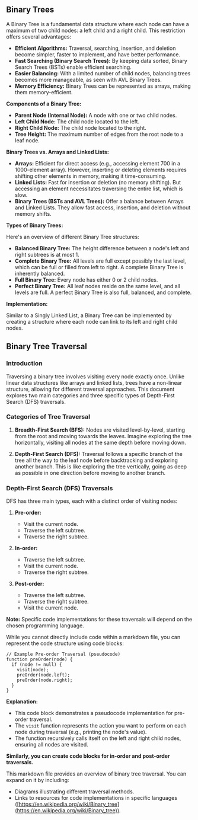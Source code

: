 ## Binary Trees

A Binary Tree is a fundamental data structure where each node can have a maximum of two child nodes: a left child and a right child. This restriction offers several advantages:

* **Efficient Algorithms:** Traversal, searching, insertion, and deletion become simpler, faster to implement, and have better performance.
* **Fast Searching (Binary Search Trees):** By keeping data sorted, Binary Search Trees (BSTs) enable efficient searching.
* **Easier Balancing:** With a limited number of child nodes, balancing trees becomes more manageable, as seen with AVL Binary Trees.
* **Memory Efficiency:** Binary Trees can be represented as arrays, making them memory-efficient.

**Components of a Binary Tree:**

* **Parent Node (Internal Node):** A node with one or two child nodes.
* **Left Child Node:** The child node located to the left.
* **Right Child Node:** The child node located to the right.
* **Tree Height:** The maximum number of edges from the root node to a leaf node.

**Binary Trees vs. Arrays and Linked Lists:**

* **Arrays:** Efficient for direct access (e.g., accessing element 700 in a 1000-element array). However, inserting or deleting elements requires shifting other elements in memory, making it time-consuming.
* **Linked Lists:** Fast for insertion or deletion (no memory shifting). But accessing an element necessitates traversing the entire list, which is slow.
* **Binary Trees (BSTs and AVL Trees):** Offer a balance between Arrays and Linked Lists. They allow fast access, insertion, and deletion without memory shifts.

**Types of Binary Trees:**

Here's an overview of different Binary Tree structures:

* **Balanced Binary Tree:** The height difference between a node's left and right subtrees is at most 1.
* **Complete Binary Tree:** All levels are full except possibly the last level, which can be full or filled from left to right. A complete Binary Tree is inherently balanced.
* **Full Binary Tree:** Every node has either 0 or 2 child nodes.
* **Perfect Binary Tree:** All leaf nodes reside on the same level, and all levels are full. A perfect Binary Tree is also full, balanced, and complete.

**Implementation:**

Similar to a Singly Linked List, a Binary Tree can be implemented by creating a structure where each node can link to its left and right child nodes. 


## Binary Tree Traversal 

### Introduction

Traversing a binary tree involves visiting every node exactly once. Unlike linear data structures like arrays and linked lists, trees have a non-linear structure, allowing for different traversal approaches. This document explores two main categories and three specific types of Depth-First Search (DFS) traversals.

### Categories of Tree Traversal

1. **Breadth-First Search (BFS):** Nodes are visited level-by-level, starting from the root and moving towards the leaves. Imagine exploring the tree horizontally, visiting all nodes at the same depth before moving down.

2. **Depth-First Search (DFS):** Traversal follows a specific branch of the tree all the way to the leaf node before backtracking and exploring another branch. This is like exploring the tree vertically, going as deep as possible in one direction before moving to another branch.

### Depth-First Search (DFS) Traversals

DFS has three main types, each with a distinct order of visiting nodes:

1. **Pre-order:** 
    - Visit the current node.
    - Traverse the left subtree.
    - Traverse the right subtree.

2. **In-order:** 
    - Traverse the left subtree.
    - Visit the current node.
    - Traverse the right subtree.

3. **Post-order:** 
    - Traverse the left subtree.
    - Traverse the right subtree.
    - Visit the current node.

**Note:** Specific code implementations for these traversals will depend on the chosen programming language. 


While you cannot directly include code within a markdown file, you can represent the code structure using code blocks:

```
// Example Pre-order Traversal (pseudocode)
function preOrder(node) {
  if (node != null) {
    visit(node);
    preOrder(node.left);
    preOrder(node.right);
  }
}
```

**Explanation:**

- This code block demonstrates a pseudocode implementation for pre-order traversal.
- The `visit` function represents the action you want to perform on each node during traversal (e.g., printing the node's value).
- The function recursively calls itself on the left and right child nodes, ensuring all nodes are visited.

**Similarly, you can create code blocks for in-order and post-order traversals.**

This markdown file provides an overview of binary tree traversal. You can expand on it by including:

- Diagrams illustrating different traversal methods.
- Links to resources for code implementations in specific languages ([https://en.wikipedia.org/wiki/Binary_tree](https://en.wikipedia.org/wiki/Binary_tree)).
